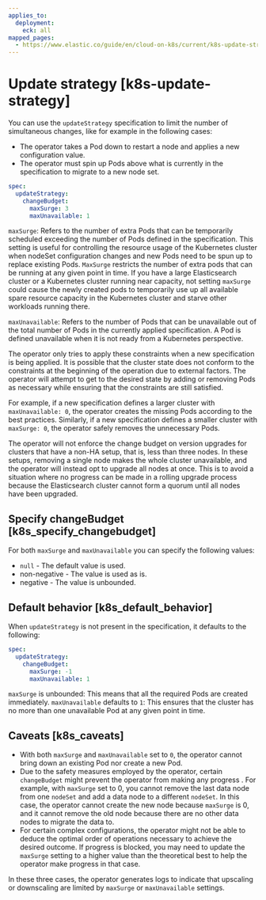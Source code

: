 ```yaml
---
applies_to:
  deployment:
    eck: all
mapped_pages:
  - https://www.elastic.co/guide/en/cloud-on-k8s/current/k8s-update-strategy.html
---
```


# Update strategy [k8s-update-strategy]

You can use the `updateStrategy` specification to limit the number of simultaneous changes, like for example in the following cases:

* The operator takes a Pod down to restart a node and applies a new configuration value.
* The operator must spin up Pods above what is currently in the specification to migrate to a new node set.

```yaml
spec:
  updateStrategy:
    changeBudget:
      maxSurge: 3
      maxUnavailable: 1
```

`maxSurge`: Refers to the number of extra Pods that can be temporarily scheduled exceeding the number of Pods defined in the specification. This setting is useful for controlling the resource usage of the Kubernetes cluster when nodeSet configuration changes and new Pods need to be spun up to replace existing Pods. `MaxSurge` restricts the number of extra pods that can be running at any given point in time. If you have a large Elasticsearch cluster or a Kubernetes cluster running near capacity, not setting `maxSurge` could cause the newly created pods to temporarily use up all available spare resource capacity in the Kubernetes cluster and starve other workloads running there.

`maxUnavailable`: Refers to the number of Pods that can be unavailable out of the total number of Pods in the currently applied specification. A Pod is defined unavailable when it is not ready from a Kubernetes perspective.

The operator only tries to apply these constraints when a new specification is being applied. It is possible that the cluster state does not conform to the constraints at the beginning of the operation due to external factors. The operator will attempt to get to the desired state by adding or removing Pods as necessary while ensuring that the constraints are still satisfied.

For example, if a new specification defines a larger cluster with `maxUnavailable: 0`, the operator creates the missing Pods according to the best practices. Similarly, if a new specification defines a smaller cluster with `maxSurge: 0`, the operator safely removes the unnecessary Pods.

The operator will not enforce the change budget on version upgrades for clusters that have a non-HA setup, that is, less than three nodes. In these setups, removing a single node makes the whole cluster unavailable, and the operator will instead opt to upgrade all nodes at once. This is to avoid a situation where no progress can be made in a rolling upgrade process because the Elasticsearch cluster cannot form a quorum until all nodes have been upgraded.

## Specify changeBudget [k8s_specify_changebudget]

For both `maxSurge` and `maxUnavailable` you can specify the following values:

* `null` - The default value is used.
* non-negative - The value is used as is.
* negative - The value is unbounded.


## Default behavior [k8s_default_behavior]

When `updateStrategy` is not present in the specification, it defaults to the following:

```yaml
spec:
  updateStrategy:
    changeBudget:
      maxSurge: -1
      maxUnavailable: 1
```

`maxSurge` is unbounded: This means that all the required Pods are created immediately. `maxUnavailable` defaults to `1`: This ensures that the cluster has no more than one unavailable Pod at any given point in time.


## Caveats [k8s_caveats]

* With both `maxSurge` and `maxUnavailable` set to `0`, the operator cannot bring down an existing Pod nor create a new Pod.
* Due to the safety measures employed by the operator, certain `changeBudget` might prevent the operator from making any progress . For example, with `maxSurge` set to 0, you cannot remove the last data node from one `nodeSet` and add a data node to a different `nodeSet`. In this case, the operator cannot create the new node because `maxSurge` is 0, and it cannot remove the old node because there are no other data nodes to migrate the data to.
* For certain complex configurations, the operator might not be able to deduce the optimal order of operations necessary to achieve the desired outcome. If progress is blocked, you may need to update the `maxSurge` setting to a higher value than the theoretical best to help the operator make progress in that case.

In these three cases, the operator generates logs to indicate that upscaling or downscaling are limited by `maxSurge` or `maxUnavailable` settings.


